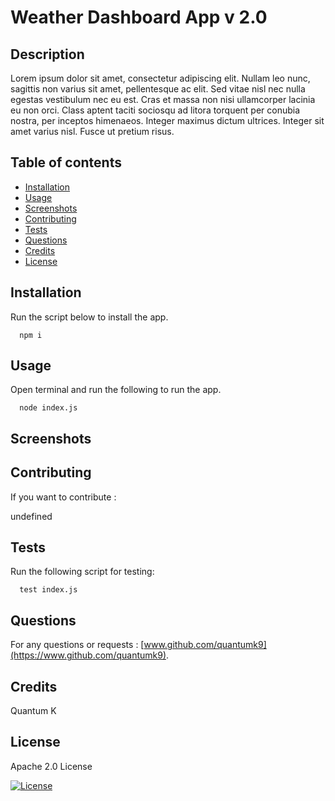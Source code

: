 
# Weather Dashboard App v 2.0

## Description
Lorem ipsum dolor sit amet, consectetur adipiscing elit. Nullam leo nunc, sagittis non varius sit amet, pellentesque ac elit. Sed vitae nisl nec nulla egestas vestibulum nec eu est. Cras et massa non nisi ullamcorper lacinia eu non orci. Class aptent taciti sociosqu ad litora torquent per conubia nostra, per inceptos himenaeos. Integer maximus dictum ultrices. Integer sit amet varius nisl. Fusce ut pretium risus.


## Table of contents
* [Installation ](#installation)
* [Usage](#usage)
* [Screenshots](#screenshots)
* [Contributing](#contributing)
* [Tests](#tests)
* [Questions](#questions)
* [Credits](#credits)
* [License](#license)


## Installation 

Run the script below to install the app.
```
  npm i
```



## Usage

Open terminal and run the following to run the app.
```
  node index.js
```



## Screenshots



## Contributing

If you want to contribute : 

undefined

## Tests

Run the following script for testing:
```
  test index.js
```

## Questions

For any questions or requests : [www.github.com/quantumk9](https://www.github.com/quantumk9).

## Credits

Quantum K


## License 

Apache 2.0 License

[![License](https://img.shields.io/badge/License-Apache_2.0-blue.svg)](https://opensource.org/licenses/Apache-2.0)
  
